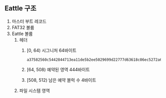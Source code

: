 Eattle 구조
----------

1. 마스터 부트 레코드
1. FAT32 볼륨
1. Eattle 볼륨
    1. 헤더
        1. [0, 64) 시그니처 64바이트

            ```
            a37582560c5442844713ea11de5b2ee5029699d22777d63618c06ec5272a6515727
            ```

        1. [64, 508) 예약된 영역 444바이트
        1. [508, 512) 남은 예약 블럭 수 4바이트
    1. 파일 시스템 영역